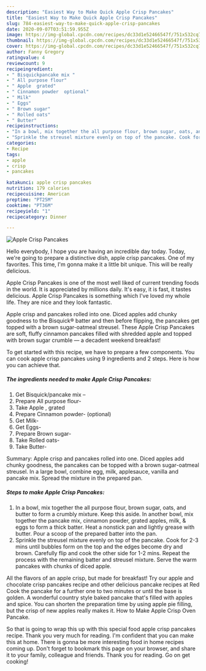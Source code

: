 ```yaml
---
description: "Easiest Way to Make Quick Apple Crisp Pancakes"
title: "Easiest Way to Make Quick Apple Crisp Pancakes"
slug: 784-easiest-way-to-make-quick-apple-crisp-pancakes
date: 2020-09-07T03:51:59.955Z
image: https://img-global.cpcdn.com/recipes/dc33d1e52466547f/751x532cq70/apple-crisp-pancakes-recipe-main-photo.jpg
thumbnail: https://img-global.cpcdn.com/recipes/dc33d1e52466547f/751x532cq70/apple-crisp-pancakes-recipe-main-photo.jpg
cover: https://img-global.cpcdn.com/recipes/dc33d1e52466547f/751x532cq70/apple-crisp-pancakes-recipe-main-photo.jpg
author: Fanny Gregory
ratingvalue: 4
reviewcount: 9
recipeingredient:
- " Bisquickpancake mix "
- " All purpose flour"
- " Apple  grated"
- " Cinnamon powder  optional"
- " Milk"
- " Eggs"
- " Brown sugar"
- " Rolled oats"
- " Butter"
recipeinstructions:
- "In a bowl, mix together the all purpose flour, brown sugar, oats, and butter to form a crumbly mixture. Keep this aside. In another bowl, mix together the pancake mix, cinnamon powder, grated apples, milk, &amp; eggs to form a thick batter. Heat a nonstick pan and lightly grease with butter. Pour a scoop of the prepared batter into the pan."
- "Sprinkle the streusel mixture evenly on top of the pancake. Cook for 2-3 mins until bubbles form on the top and the edges become dry and brown. Carefully flip and cook the other side for 1-2 mins. Repeat the process with the remaining batter and streusel mixture. Serve the warm pancakes with chunks of diced apple."
categories:
- Recipe
tags:
- apple
- crisp
- pancakes

katakunci: apple crisp pancakes 
nutrition: 179 calories
recipecuisine: American
preptime: "PT25M"
cooktime: "PT36M"
recipeyield: "1"
recipecategory: Dinner

---
```



![Apple Crisp Pancakes](https://img-global.cpcdn.com/recipes/dc33d1e52466547f/751x532cq70/apple-crisp-pancakes-recipe-main-photo.jpg)

Hello everybody, I hope you are having an incredible day today. Today, we're going to prepare a distinctive dish, apple crisp pancakes. One of my favorites. This time, I'm gonna make it a little bit unique. This will be really delicious.

Apple Crisp Pancakes is one of the most well liked of current trending foods in the world. It is appreciated by millions daily. It's easy, it is fast, it tastes delicious. Apple Crisp Pancakes is something which I've loved my whole life. They are nice and they look fantastic.

Apple crisp and pancakes rolled into one. Diced apples add chunky goodness to the Bisquick® batter and then before flipping, the pancakes get topped with a brown sugar-oatmeal streusel. These Apple Crisp Pancakes are soft, fluffy cinnamon pancakes filled with shredded apple and topped with brown sugar crumble — a decadent weekend breakfast!


To get started with this recipe, we have to prepare a few components. You can cook apple crisp pancakes using 9 ingredients and 2 steps. Here is how you can achieve that.

##### The ingredients needed to make Apple Crisp Pancakes:

1. Get  Bisquick/pancake mix –
1. Prepare  All purpose flour-
1. Take  Apple , grated
1. Prepare  Cinnamon powder-  (optional)
1. Get  Milk-
1. Get  Eggs-
1. Prepare  Brown sugar-
1. Take  Rolled oats-
1. Take  Butter-


Summary: Apple crisp and pancakes rolled into one. Diced apples add chunky goodness, the pancakes can be topped with a brown sugar-oatmeal streusel. In a large bowl, combine egg, milk, applesauce, vanilla and pancake mix. Spread the mixture in the prepared pan. 

##### Steps to make Apple Crisp Pancakes:

1. In a bowl, mix together the all purpose flour, brown sugar, oats, and butter to form a crumbly mixture. Keep this aside. In another bowl, mix together the pancake mix, cinnamon powder, grated apples, milk, &amp; eggs to form a thick batter. Heat a nonstick pan and lightly grease with butter. Pour a scoop of the prepared batter into the pan.
1. Sprinkle the streusel mixture evenly on top of the pancake. Cook for 2-3 mins until bubbles form on the top and the edges become dry and brown. Carefully flip and cook the other side for 1-2 mins. Repeat the process with the remaining batter and streusel mixture. Serve the warm pancakes with chunks of diced apple.


All the flavors of an apple crisp, but made for breakfast! Try our apple and chocolate crisp pancakes recipe and other delicious pancake recipes at Red Cook the pancake for a further one to two minutes or until the base is golden. A wonderful country style baked pancake that&#39;s filled with apples and spice. You can shorten the preparation time by using apple pie filling, but the crisp of new apples really makes it. How to Make Apple Crisp Oven Pancake. 

So that is going to wrap this up with this special food apple crisp pancakes recipe. Thank you very much for reading. I'm confident that you can make this at home. There is gonna be more interesting food in home recipes coming up. Don't forget to bookmark this page on your browser, and share it to your family, colleague and friends. Thank you for reading. Go on get cooking!
